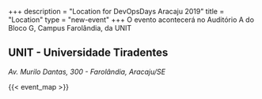 +++
description = "Location for DevOpsDays Aracaju 2019"
title = "Location"
type = "new-event"
+++
O evento acontecerá no Auditório A do Bloco G, Campus Farolândia, da UNIT
## UNIT - Universidade Tiradentes
*Av. Murilo Dantas, 300 - Farolândia, Aracaju/SE*

<!-- Uncomment this only if you have set the coordinates for your location in the config yaml. Get Latitude and Longitude of a Point: http://itouchmap.com/latlong.html -->
{{< event_map >}}